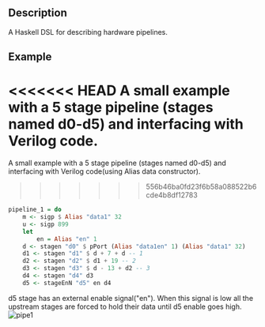 ## Description
A Haskell DSL for describing hardware pipelines.

## Example
<<<<<<< HEAD
A small example with a 5 stage pipeline (stages named d0-d5) and interfacing with Verilog code. 
=======
A small example with a 5 stage pipeline (stages named d0-d5) and interfacing with Verilog code(using Alias data constructor).
>>>>>>> 556b46ba0fd23f6b58a088522b6cde4b8df12783
```haskell
pipeline_1 = do
    m <- sigp $ Alias "data1" 32
    u <- sigp 899
    let
        en = Alias "en" 1
    d <- stagen "d0" $ pPort (Alias "data1en" 1) (Alias "data1" 32)
    d1 <- stagen "d1" $ d + 7 + d -- 1
    d2 <- stagen "d2" $ d1 + 19 -- 2
    d3 <- stagen "d3" $ d - 13 + d2 -- 3
    d4 <- stagen "d4" d3
    d5 <- stageEnN "d5" en d4
```
d5 stage has an external enable signal("en"). When this signal is low all the upstream stages are forced to hold their data until d5 enable goes high.
![pipe1](https://cloud.githubusercontent.com/assets/1516471/21633857/a9b7268e-d207-11e6-8d12-69d7521d5db4.png)
